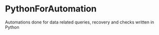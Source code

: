 # PythonForAutomation
Automations done for data related queries, recovery and checks written in Python
